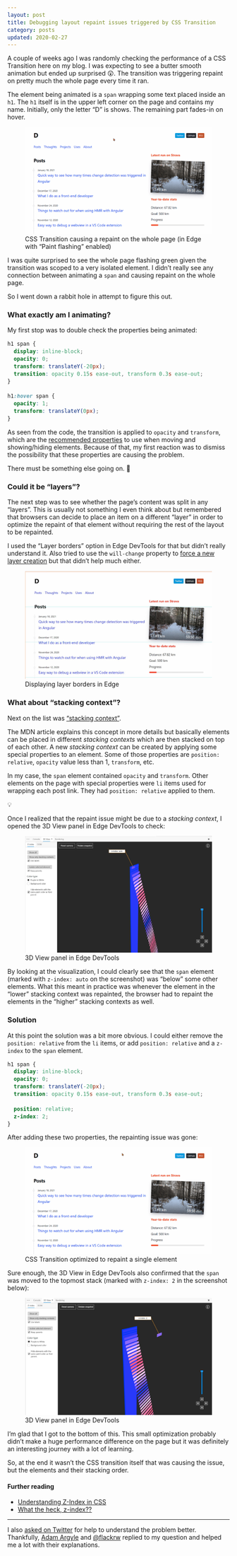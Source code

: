 ```yaml
---
layout: post
title: Debugging layout repaint issues triggered by CSS Transition
category: posts
updated: 2020-02-27
---
```


A couple of weeks ago I was randomly checking the performance of a CSS Transition here on my blog. I was expecting to see a butter smooth animation but ended up surprised 😲. The transition was triggering repaint on pretty much the whole page every time it ran.

The element being animated is a `span` wrapping some text placed inside an `h1`. The `h1` itself is in the upper left corner on the page and contains my name. Initially, only the letter “D” is shows. The remaining part fades-in on hover.

<figure>
  <picture>
    <source type="image/webp" srcset="/assets/img/2021/02/18/css-transition-causing-repaint.webp">
    <source type="image/gif" srcset="/assets/img/2021/02/18/css-transition-causing-repaint.gif">
    <img src="/assets/img/2021/02/18/css-transition-causing-repaint.gif" alt="">
  </picture>
  <figcaption>CSS Transition causing a repaint on the whole page (in Edge with “Paint flashing” enabled)</figcaption>
</figure>

I was quite surprised to see the whole page flashing green given the transition was scoped to a very isolated element. I didn’t really see any connection between animating a `span` and causing repaint on the whole page.

So I went down a rabbit hole in attempt to figure this out.

### What exactly am I animating?

My first stop was to double check the properties being animated:

```css
h1 span {
  display: inline-block;
  opacity: 0;
  transform: translateY(-20px);
  transition: opacity 0.15s ease-out, transform 0.3s ease-out;
}

h1:hover span {
  opacity: 1;
  transform: translateY(0px);
}
```

As seen from the code, the transition is applied to `opacity` and `transform`, which are the [recommended properties](https://web.dev/animations-guide/) to use when moving and showing/hiding elements. Because of that, my first reaction was to dismiss the possibility that these properties are causing the problem.

There must be something else going on. 🤔

### Could it be “layers”?

The next step was to see whether the page’s content was split in any “layers”. This is usually not something I even think about but remembered that browsers can decide to place an item on a different “layer” in order to optimize the repaint of that element without requiring the rest of the layout to be repainted.

I used the “Layer borders” option in Edge DevTools for that but didn’t really understand it. Also tried to use the `will-change` property to [force a new layer creation](https://web.dev/animations-guide/#force) but that didn’t help much either.

<figure>
  <img src="/assets/img/2021/02/18/displaying-layer-borders.jpg" alt="">
  <figcaption>Displaying layer borders in Edge</figcaption>
</figure>

### What about “stacking context”?

Next on the list was [“stacking context”](https://developer.mozilla.org/en-US/docs/Web/CSS/CSS_Positioning/Understanding_z_index/The_stacking_context).

The MDN article explains this concept in more details but basically elements can be placed in different *stacking contexts* which are then stacked on top of each other. A new *stacking context* can be created by applying some special properties to an element. Some of those properties are `position: relative`, `opacity` value less than 1, `transform`, etc.

In my case, the `span` element contained `opacity` and `transform`. Other elements on the page with special properties were `li` items used for wrapping each post link. They had `position: relative` applied to them.

💡

Once I realized that the repaint issue might be due to a *stacking context*, I opened the 3D View panel in Edge DevTools to check:

<figure>
  <img src="/assets/img/2021/02/18/3D-View-panel-in-Edge-DevTools-z-index-auto.jpg" alt="">
  <figcaption>3D View panel in Edge DevTools</figcaption>
</figure>

By looking at the visualization, I could clearly see that the `span` element (marked with `z-index: auto` on the screenshot) was “below” some other elements. What this meant in practice was whenever the element in the “lower” stacking context was repainted, the browser had to repaint the elements in the “higher” stacking contexts as well.

### Solution

At this point the solution was a bit more obvious. I could either remove the `position: relative` from the `li` items, or add `position: relative` and a `z-index` to the `span` element.

```css
h1 span {
  display: inline-block;
  opacity: 0;
  transform: translateY(-20px);
  transition: opacity 0.15s ease-out, transform 0.3s ease-out;

  position: relative;
  z-index: 2;
}
```

After adding these two properties, the repainting issue was gone:

<figure>
  <picture>
    <source type="image/webp" srcset="/assets/img/2021/02/18/css-transition-problem-fixed.webp">
    <source type="image/gif" srcset="/assets/img/2021/02/18/css-transition-problem-fixed.gif">
    <img src="/assets/img/2021/02/18/css-transition-problem-fixed.gif" alt="">
  </picture>
  <figcaption>CSS Transition optimized to repaint a single element</figcaption>
</figure>

Sure enough, the 3D View in Edge DevTools also confirmed that the `span` was moved to the topmost stack (marked with `z-index: 2` in the screenshot below):

<figure>
  <img src="/assets/img/2021/02/18/3D-View-panel-in-Edge-DevTools-z-index-2.jpg" alt="">
  <figcaption>3D View panel in Edge DevTools</figcaption>
</figure>

I’m glad that I got to the bottom of this. This small optimization probably didn’t make a huge performance difference on the page but it was definitely an interesting journey with a lot of learning.

So, at the end it wasn’t the CSS transition itself that was causing the issue, but the elements and their stacking order.

#### Further reading

* [Understanding Z-Index in CSS](https://ishadeed.com/article/understanding-z-index/)
* [What the heck, z-index??](https://www.joshwcomeau.com/css/stacking-contexts/)

---

I also [asked on Twitter](https://twitter.com/dzhavatushev/status/1360653689703301128) for help to understand the problem better. Thankfully, [Adam Argyle](https://twitter.com/argyleink) and [@flackrw](https://twitter.com/flackrw) replied to my question and helped me a lot with their explanations.